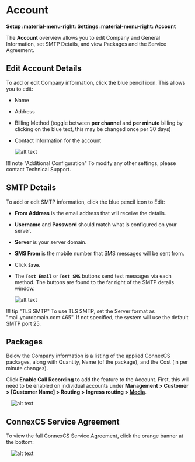 # Account

**Setup :material-menu-right: Settings :material-menu-right: Account**

The **Account** overview allows you to edit Company and General Information, set SMTP Details, and view Packages and the Service Agreement. 

## Edit Account Details
To add or edit Company information, click the blue pencil icon. This allows you to edit:

+ Name
+ Address
+ Billing Method (toggle between **per channel** and **per minute** billing by clicking on the blue text, this may be changed once per 30 days)
+ Contact Information for the account

    ![alt text][accountprofile]

!!! note "Additional Configuration"
    To modify any other settings, please contact Technical Support. 


## SMTP Details
To add or edit SMTP information, click the blue pencil icon to Edit: 
 
+ **From Address** is the email address that will receive the details.
+ **Username** and **Password** should match what is configured on your server. 
+ **Server** is your server domain.
+ **SMS From** is the mobile number that SMS messages will be sent from.
+ Click **`Save`**.
+ The **`Test Email`** or **`Test SMS`** buttons send test messages via each method. The buttons are found to the far right of the SMTP details window.

    ![alt text][smtp]

!!! tip "TLS SMTP"
    To use TLS SMTP, set the Server format as "mail.yourdomain.com:465". If not specified, the system will use the default SMTP port 25. 

## Packages
Below the Company information is a listing of the applied ConnexCS packages, along with Quantity, Name (of the package), and the Cost (in per minute changes). 

Click **Enable Call Recording** to add the feature to the Account. First, this will need to be enabled on individual accounts under **Management > Customer > [Customer Name] > Routing > Ingress routing > [Media](https://docs.connexcs.com/customer/routing/#media)**.

&emsp;![alt text][call-recording]

## ConnexCS Service Agreement
To view the full ConnexCS Service Agreement, click the orange banner at the bottom:

&emsp;![alt text][service-agreement]


[accountprofile]: /setup/img/account-profile.png "Account Profile"
[smtp]: /setup/img/smtp.png "SMTP"
[call-recording]: /setup/img/call-recording.png "Call Recording"
[service-agreement]: /setup/img/service-agreement.png "Service Agreement"

